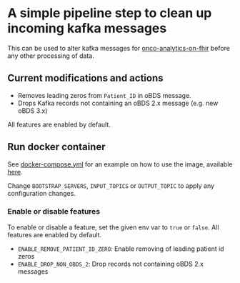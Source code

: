 # A simple pipeline step to clean up incoming kafka messages

This can be used to alter kafka messages for [onco-analytics-on-fhir](https://github.com/bzkf/onco-analytics-on-fhir)
before any other processing of data.

## Current modifications and actions

* Removes leading zeros from `Patient_ID` in oBDS message.
* Drops Kafka records not containing an oBDS 2.x message (e.g. new oBDS 3.x)

All features are enabled by default.

## Run docker container

See [docker-compose.yml](docker-compose/docker-compose.yml) for an example on how to use the image, available 
[here](https://github.com/pcvolkmer/rwdp-obds-cleanup/pkgs/container/rwdp-obds-cleanup).

Change `BOOTSTRAP_SERVERS`, `INPUT_TOPICS` or `OUTPUT_TOPIC` to apply any configuration changes.

### Enable or disable features

To enable or disable a feature, set the given env var to `true` or `false`. All features are enabled by default.

* `ENABLE_REMOVE_PATIENT_ID_ZERO`: Enable removing of leading patient id zeros
* `ENABLE_DROP_NON_OBDS_2`: Drop records not containing oBDS 2.x messages 